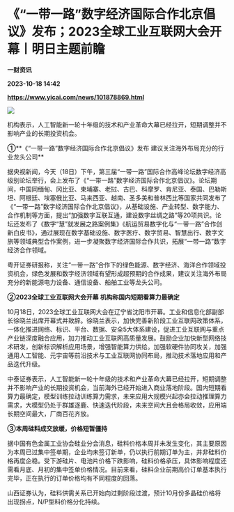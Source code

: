 # 《“一带一路”数字经济国际合作北京倡议》发布；2023全球工业互联网大会开幕丨明日主题前瞻
**一财资讯**

**2023-10-18 14:42**

**https://www.yicai.com/news/101878869.html**

![](https://imgcdn.yicai.com/uppics/slides/2023/10/131b8ac98c9caf2f1912c8ca3f77c7f2.jpg)

机构表示，人工智能新一轮十年级的技术和产业革命大幕已经拉开，短期调整并不影响产业的长期投资机会。

**①****《“一带一路”数字经济国际合作北京倡议》发布 建议关注海外布局充分的行业龙头公司**

据央视新闻，今天（18日）下午，第三届“一带一路”国际合作高峰论坛数字经济高级别论坛举行，会上发布了《“一带一路”数字经济国际合作北京倡议》。论坛期间，中国同缅甸、冈比亚、柬埔寨、老挝、古巴、科摩罗、肯尼亚、泰国、巴勒斯坦、阿根廷、埃塞俄比亚、马来西亚、越南、圣多美和普林西比等国家共同发布了《“一带一路”数字经济国际合作北京倡议》，从基础设施、产业转型、数字能力、合作机制等方面，提出“加强数字互联互通，建设数字丝绸之路”等20项共识。论坛还发布了《数字“慧”就发展之路案例集》《航运贸易数字化与“一带一路”合作创新白皮书》，通过展现在数字基础设施、数字医疗、数字贸易、智慧出行、数字文旅等领域典型合作案例，进一步凝聚数字经济国际合作共识，拓展“一带一路”数字经济合作领域。

粤开证券研报称，关注“一带一路”合作下的绿色能源、数字经济、海洋合作领域投资机会，绿色发展和数字经济领域有望形成超预期的合作成果，建议关注海外布局充分的新能源电力设备、通信设备、船舶工业等龙头公司。

**②2023全球工业互联网大会开幕** **机构称国内短期看算力最确定**

10月18日，2023全球工业互联网大会在辽宁省沈阳市开幕。工业和信息化部副部长徐晓兰出席开幕式并致辞。徐晓兰表示，加快完善新阶段工业互联网政策体系，一体化推进网络、标识、平台、数据、安全5大体系建设，促进工业互联网与重点产业链深度融合应用，加力推动工业互联网高质量发展。鼓励企业加快新型网络技术研发，创新标识解析应用场景，增强智能算力供给。加强软硬件协同攻关，加强通用人工智能、元宇宙等前沿技术与工业互联网协同布局，推动技术落地应用和产品迭代升级。

中泰证券表示，人工智能新一轮十年级的技术和产业革命大幕已经拉开，短期调整并不影响产业的长期投资机会，当前海外已经开始进入商业落地阶段。国内短期看算力最确定，模型训练拉动训练算力需求，未来应用大规模兴起亦会拉动推理算力需求，大模型仍处于群雄逐鹿、快速迭代阶段，未来空间大且会格局收敛，应用端长期空间最大，厂商百花齐放。

**③本周硅料成交放缓，价格短暂僵持**

据中国有色金属工业协会硅业分会消息，硅料价格本周并未发生变化，其主要原因为本周已过集中签单期，企业均未签订新单，仍以执行前期订单为主，并非硅料价格再度企稳。受下游硅片、电池片价格下跌影响，硅料价格承压，具体影响程度还需看月底、月初的集中签单价格情况。目前来看，硅料企业前期高价订单基本执行完毕，正在执行的订单价格均有不同程度的回落。

山西证券认为，硅料供需关系已开始向过剩阶段过渡，预计10月份多晶硅价格将出现拐点，N/P型料价格分化持续。
